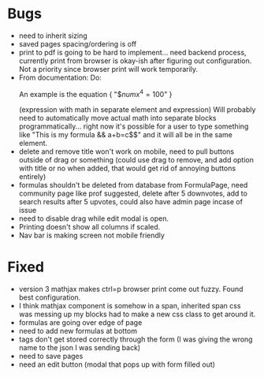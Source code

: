 # Bugs
- need to inherit sizing
- saved pages spacing/ordering is off
- print to pdf is going to be hard to implement... need backend process, currently print from browser is okay-ish after figuring out configuration. Not a priority since browser print will work temporarily.
- From documentation: Do: <p>An example is the equation <span>{ "$${num}x^4 = 100$" }</span></p> (expression with math in separate element and expression) Will probably need to automatically move actual math into separate blocks programmatically... right now it's possible for a user to type something like "This is my formula && a+b=c$$" and it will all be in the same element.
- delete and remove title won't work on mobile, need to pull buttons outside of drag or something (could use drag to remove, and add option with title or no when added, that would get rid of annoying buttons entirely)
- formulas shouldn't be deleted from database from FormulaPage, need community page like prof suggested, delete after 5 downvotes, add to search results after 5 upvotes, could also have admin page incase of issue
- need to disable drag while edit modal is open. 
- Printing doesn't show all columns if scaled. 
- Nav bar is making screen not mobile friendly

# Fixed
- version 3 mathjax makes ctrl=p browser print come out fuzzy. Found best configuration. 
- I think mathjax component is somehow in a span, inherited span css was messing up my blocks had to make a new css class to get around it.  
- formulas are going over edge of page
- need to add new formulas at bottom
- tags don't get stored correctly through the form (I was giving the wrong name to the json I was sending back)
- need to save pages
- need an edit button (modal that pops up with form filled out)